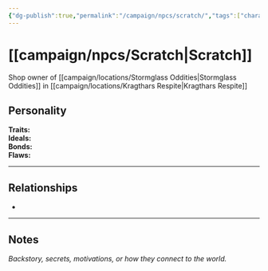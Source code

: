```yaml
---
{"dg-publish":true,"permalink":"/campaign/npcs/scratch/","tags":["character","npc"]}
---
```


# [[campaign/npcs/Scratch\|Scratch]]
Shop owner of [[campaign/locations/Stormglass Oddities\|Stormglass Oddities]] in [[campaign/locations/Kragthars Respite\|Kragthars Respite]]
## Personality
**Traits:**  
**Ideals:**  
**Bonds:**  
**Flaws:**  

---

## Relationships
- 

---

## Notes
*Backstory, secrets, motivations, or how they connect to the world.*